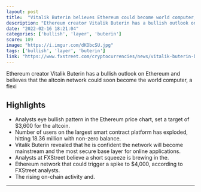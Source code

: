 ```yaml
---
layout: post
title:  "Vitalik Buterin believes Ethereum could become world computer, network activity explodes"
description: "Ethereum creator Vitalik Buterin has a bullish outlook on Ethereum and believes that the altcoin network could soon become the world computer, a flexi"
date: "2022-02-16 18:21:04"
categories: ['bullish', 'layer', 'buterin']
score: 109
image: "https://i.imgur.com/dKObcSU.jpg"
tags: ['bullish', 'layer', 'buterin']
link: "https://www.fxstreet.com/cryptocurrencies/news/vitalik-buterin-believes-ethereum-could-become-world-computer-network-activity-explodes-202202160719"
---
```


Ethereum creator Vitalik Buterin has a bullish outlook on Ethereum and believes that the altcoin network could soon become the world computer, a flexi

## Highlights

- Analysts eye bullish pattern in the Ethereum price chart, set a target of $3,600 for the altcoin.
- Number of users on the largest smart contract platform has exploded, hitting 18.36 million with non-zero balance.
- Vitalik Buterin revealed that he is confident the network will become mainstream and the most secure base layer for online applications.
- Analysts at FXStreet believe a short squeeze is brewing in the.
- Ethereum network that could trigger a spike to $4,000, according to FXStreet analysts.
- The rising on-chain activity and.

---

